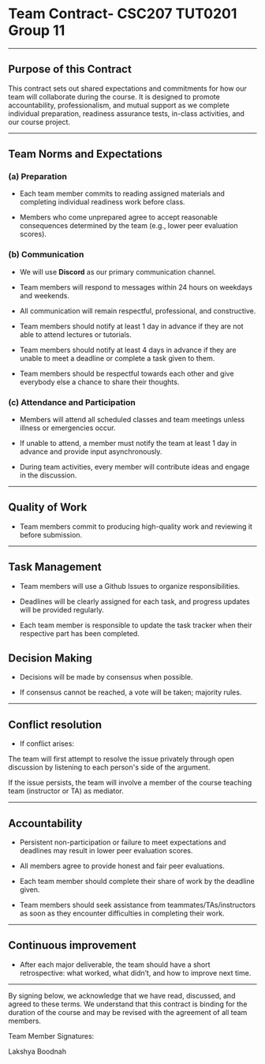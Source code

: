 # Team Contract- CSC207 TUT0201 Group 11

---
## Purpose of this Contract

This contract sets out shared expectations and commitments for how our team will collaborate during the course. It is designed to promote accountability, professionalism, and mutual support as we complete individual preparation, readiness assurance tests, in-class activities, and our course project.

---
## Team Norms and Expectations

### (a) Preparation

* Each team member commits to reading assigned materials and completing individual readiness work before class.

* Members who come unprepared agree to accept reasonable consequences determined by the team (e.g., lower peer evaluation scores).

### (b) Communication

* We will use **Discord** as our primary communication channel.

* Team members will respond to messages within 24 hours on weekdays and weekends.

* All communication will remain respectful, professional, and constructive.

* Team members should notify at least 1 day in advance if they are not able to attend lectures or tutorials.

* Team members should notify at least 4 days in advance if they are unable to meet a deadline or complete a task given to them.

* Team members should be respectful towards each other and give everybody else a chance to share their thoughts.

### (c) Attendance and Participation

* Members will attend all scheduled classes and team meetings unless illness or emergencies occur.

* If unable to attend, a member must notify the team at least 1 day in advance and provide input asynchronously.

* During team activities, every member will contribute ideas and engage in the discussion.

---
## Quality of Work

* Team members commit to producing high-quality work and reviewing it before submission.

---

## Task Management

* Team members will use a Github Issues to organize responsibilities.

* Deadlines will be clearly assigned for each task, and progress updates will be provided regularly.

* Each team member is responsible to update the task tracker when their respective part has been completed.

## Decision Making

* Decisions will be made by consensus when possible.

* If consensus cannot be reached, a vote will be taken; majority rules.

---
## Conflict resolution

* If conflict arises:

The team will first attempt to resolve the issue privately through open discussion by listening to each person's side of the argument.

If the issue persists, the team will involve a member of the course teaching team (instructor or TA) as mediator.

---

## Accountability

* Persistent non-participation or failure to meet expectations and deadlines may result in lower peer evaluation scores.

* All members agree to provide honest and fair peer evaluations.

* Each team member should complete their share of work by the deadline given.

* Team members should seek assistance from teammates/TAs/instructors as soon as they encounter difficulties in completing their work.

---
## Continuous improvement
* After each major deliverable, the team should have a short retrospective: what worked, what didn’t, and how to improve next time.
---
By signing below, we acknowledge that we have read, discussed, and agreed to these terms. We understand that this contract is binding for the duration of the course and may be revised with the agreement of all team members.

Team Member Signatures:

Lakshya Boodnah
